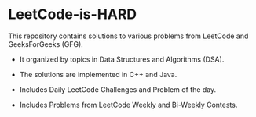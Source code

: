 # LeetCode-is-HARD 
This repository contains solutions to various problems from LeetCode and GeeksForGeeks (GFG).

- It organized by topics in Data Structures and Algorithms (DSA). 

- The solutions are implemented in C++ and Java.

- Includes Daily LeetCode Challenges and Problem of the day.
  
- Includes Problems from LeetCode Weekly and Bi-Weekly Contests.